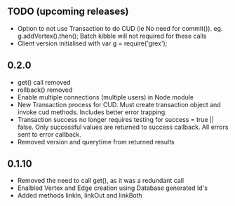 ## TODO (upcoming releases)
- Option to not use Transaction to do CUD (ie No need for commit()). eg. g.addVertex().then(); Batch kibble will not required for these calls
- Client version initialised with var g = require('grex');
 
## 0.2.0

 - get() call removed
 - rollback() removed
 - Enable multiple connections (multiple users) in Node module
 - New Transaction process for CUD. Must create transaction object and invoke cud methods. Includes better error trapping.
 - Transaction success no longer requires testing for success = true || false. Only successful values are returned to success callback. All errors sent to error callback.
 - Removed version and querytime from returned results

## 0.1.10

 - Removed the need to call get(), as it was a redundant call
 - Enalbled Vertex and Edge creation using Database generated Id's
 - Added methods linkIn, linkOut and linkBoth

